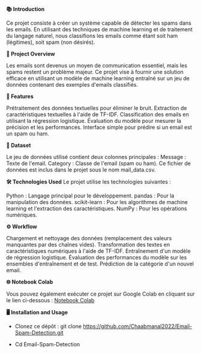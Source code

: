 **📚 Introduction**

Ce projet consiste à créer un système capable de détecter les spams dans les emails. En utilisant des techniques de machine learning et de traitement du langage naturel, nous classifions les emails comme étant soit ham (légitimes), soit spam (non désirés).

**🧠 Project Overview**

Les emails sont devenus un moyen de communication essentiel, mais les spams restent un problème majeur. Ce projet vise à fournir une solution efficace en utilisant un modèle de machine learning entraîné sur un jeu de données contenant des exemples d'emails classifiés.

**🚀 Features**

Prétraitement des données textuelles pour éliminer le bruit.
Extraction de caractéristiques textuelles à l'aide de TF-IDF.
Classification des emails en utilisant la régression logistique.
Évaluation du modèle pour mesurer la précision et les performances.
Interface simple pour prédire si un email est un spam ou ham.

**📁 Dataset**

Le jeu de données utilisé contient deux colonnes principales :
Message : Texte de l'email.
Category : Classe de l'email (spam ou ham).
Ce fichier de données est inclus dans le projet sous le nom mail_data.csv.

**🛠️ Technologies Used**
Le projet utilise les technologies suivantes :

Python : Langage principal pour le développement.
pandas : Pour la manipulation des données.
scikit-learn : Pour les algorithmes de machine learning et l'extraction des caractéristiques.
NumPy : Pour les opérations numériques.

**⚙️ Workflow**

Chargement et nettoyage des données (remplacement des valeurs manquantes par des chaînes vides).
Transformation des textes en caractéristiques numériques à l'aide de TF-IDF.
Entraînement d'un modèle de régression logistique.
Évaluation des performances du modèle sur les ensembles d'entraînement et de test.
Prédiction de la catégorie d'un nouvel email.

**🌐 Notebook Colab**

Vous pouvez également exécuter ce projet sur Google Colab en cliquant sur le lien ci-dessous :
[Notebook Colab](https://colab.research.google.com/drive/1Pcvbwx9eEBKAm-gUBNE-3NsASYh1ebt6?authuser=0#scrollTo=d9AMvzy0DoA8)

**🖥️ Installation and Usage**

- Clonez ce dépôt : git clone https://github.com/Chaabmanal2022/Email-Spam-Detection.git

- Cd Email-Spam-Detection

